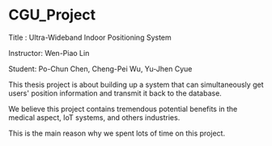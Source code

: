 # CGU_Project

Title : Ultra-Wideband Indoor Positioning System

Instructor: Wen-Piao Lin

Student: Po-Chun Chen, Cheng-Pei Wu, Yu-Jhen Cyue

This thesis project is about building up a system that can simultaneously get users' position information and transmit it back to the database. 

We believe this project contains tremendous potential benefits in the medical aspect, IoT systems, and others industries.

This is the main reason why we spent lots of time on this project.
